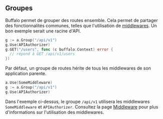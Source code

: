 ## Groupes

Buffalo permet de grouper des routes ensemble. Cela permet de partager des fonctionnalités communes, telles que l'utilisation de [middlewares](/fr/docs/middleware). Un bon exemple serait une racine d'API.

```go
g := a.Group("/api/v1")
g.Use(APIAuthorizer)
g.GET("/users", func (c buffalo.Context) error {
  // répond à GET /api/v1/users
})
```

Par défaut, un groupe de routes hérite de tous les middlewares de son application parente.

```go
a.Use(SomeMiddleware)
g := a.Group("/api/v1")
g.Use(APIAuthorizer)
```

Dans l'exemple ci-dessus, le groupe `/api/v1` utilisera les middlewares `SomeMiddleware` et `APIAuthorizer`. Consultez la page [Middleware](/fr/docs/middleware) pour plus d'informations sur l'utilisation des middlewares.
